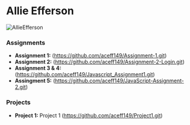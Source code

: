 # Allie Efferson
![AllieEfferson](https://github.com/user-attachments/assets/3367aab9-19d5-4f80-a574-1801f7e20b82) 


### Assignments 
- **Assignment 1:** (https://github.com/aceff149/Assignment-1.git)
- **Assignment 2:** (https://github.com/aceff149/Assignment-2-Login.git)
- **Assignment 3 & 4:** (https://github.com/aceff149/Javascript_Assignment1.git)
- **Assingment 5:** (https://github.com/aceff149/JavaScript-Assignment-2.git)

### Projects
  - **Project 1:** Project 1 (https://github.com/aceff149/Project1.git)

